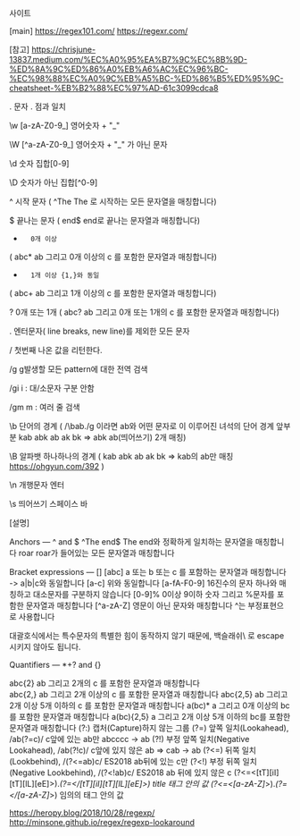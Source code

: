 사이트 

[main]
https://regex101.com/
https://regexr.com/

[참고]
https://chrisjune-13837.medium.com/%EC%A0%95%EA%B7%9C%EC%8B%9D-%ED%8A%9C%ED%86%A0%EB%A6%AC%EC%96%BC-%EC%98%88%EC%A0%9C%EB%A5%BC-%ED%86%B5%ED%95%9C-cheatsheet-%EB%B2%88%EC%97%AD-61c3099cdca8



\.      문자 . 점과 일치

\w      [a-zA-Z0-9_] 영어숫자 + "_"

\W      [^a-zA-Z0-9_] 영어숫자 + "_" 가 아닌 문자

\d      숫자 집합[0-9]

\D      숫자가 아닌 집합[^0-9]

^       시작 문자
(  ^The       The 로 시작하는 모든 문자열을 매칭합니다)

$       끝나는 문자
(  end$       end로 끝나는 문자열과 매칭합니다)

*       0개 이상
(  abc*       ab 그리고 0개 이상의 c 를 포함한 문자열과 매칭합니다)

+       1개 이상 {1,}와 동일
(  abc+       ab 그리고 1개 이상의 c 를 포함한 문자열과 매칭합니다)

?       0개 또는 1개
(  abc?       ab 그리고 0개 또는 1개의 c 를 포함한 문자열과 매칭합니다)

.       엔터문자( line breaks, new line)를 제외한 모든 문자

/       첫번째 나온 값을 리턴한다.

/g      g발생할 모든 pattern에 대한 전역 검색

/gi     i : 대/소문자 구분 안함

/gm     m : 여러 줄 검색

\b      단어의 경계
(  /\bab./g 이라면 ab와 어떤 문자로 이 이루어진 녀석의 단어 경계 앞부분 kab abk ab ak bk   =>  abk ab(띄어쓰기)  2개 매칭)

\B      알파뱃 하나하나의 경계 
(  kab abk ab ak bk => kab의  ab만 매칭 https://ohgyun.com/392 )

\n     개행문자 엔터

\s     띄어쓰기 스페이스 바



[설명]

Anchors — ^ and $
^The end$  The end와 정확하게 일치하는 문자열을 매칭합니다
roar       roar가 들어있는 모든 문자열과 매칭합니다


Bracket expressions — []
[abc]       a 또는 b 또는 c 를 포함하는 문자열과 매칭합니다
            -> a|b|c와 동일합니다
[a-c]       위와 동일합니다
[a-fA-F0-9] 16진수의 문자 하나와 매칭하고 대소문자를 구분하지 않습니다
[0-9]%      0이상 9이하 숫자 그리고 %문자를 포함한 문자열과 매칭합니다
[^a-zA-Z]   영문이 아닌 문자와 매칭합니다 ^는 부정표현으로 사용합니다

대괄호식에서는 특수문자의 특별한 힘이 동작하지 않기 때문에, 백슬래쉬\ 로 escape 시키지 않아도 됩니다.

Quantifiers — *+? and {}

abc{2}     ab 그리고 2개의 c 를 포함한 문자열과 매칭합니다  
abc{2,}    ab 그리고 2개 이상의 c 를 포함한 문자열과 매칭합니다
abc{2,5}   ab 그리고 2개 이상 5개 이하의 c 를 포함한 문자열과 매칭합니다
a(bc)*     a 그리고 0개 이상의 bc를 포함한 문자열과 매칭합니다
a(bc){2,5} a 그리고 2개 이상 5개 이하의 bc를 포함한 문자열과 매칭합니다
(?:)	캡처(Capture)하지 않는 그룹
(?=)	앞쪽 일치(Lookahead), /ab(?=c)/   c앞에 있는 ab만     abcccc -> ab
(?!)	부정 앞쪽 일치(Negative Lookahead), /ab(?!c)/     c앞에 있지 않은 ab  => cab -> ab
(?<=)	뒤쪽 일치(Lookbehind), /(?<=ab)c/ ES2018      ab뒤에 있는 c만 
(?<!)	부정 뒤쪽 일치(Negative Lookbehind), /(?<!ab)c/ ES2018      ab 뒤에 있지 않은 c
(?<=\<[tT][iI][tT][lL][eE]\>).*(?=\<\/[tT][iI][tT][lL][eE]\>)   <title>title</title> title 태그 안의 값
(?<=\<[a-zA-Z]*\>).*(?=\<\/[a-zA-Z]*\>)    임의의 태그 안의 값









https://heropy.blog/2018/10/28/regexp/
http://minsone.github.io/regex/regexp-lookaround